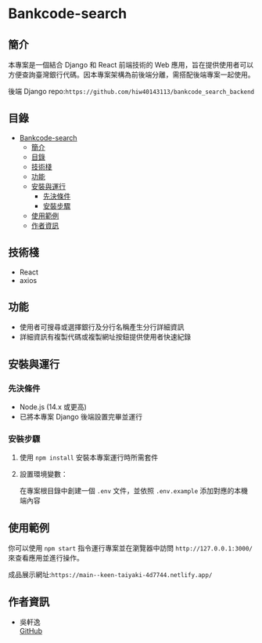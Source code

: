 # Bankcode-search

## 簡介

本專案是一個結合 Django 和 React 前端技術的 Web 應用，旨在提供使用者可以方便查詢臺灣銀行代碼。因本專案架構為前後端分離，需搭配後端專案一起使用。

後端 Django repo:`https://github.com/hiw40143113/bankcode_search_backend`

## 目錄

- [Bankcode-search](#Bankcode-search)
  - [簡介](#簡介)
  - [目錄](#目錄)
  - [技術棧](#技術棧)
  - [功能](#功能)
  - [安裝與運行](#安裝與運行)
    - [先決條件](#先決條件)
    - [安裝步驟](#安裝步驟)
  - [使用範例](#使用範例)
  - [作者資訊](#作者資訊)

## 技術棧

- React
- axios

## 功能

- 使用者可搜尋或選擇銀行及分行名稱產生分行詳細資訊
- 詳細資訊有複製代碼或複製網址按鈕提供使用者快速紀錄

## 安裝與運行

### 先決條件

- Node.js (14.x 或更高)
- 已將本專案 Django 後端設置完畢並運行

### 安裝步驟

1. 使用 `npm install` 安裝本專案運行時所需套件
2. 設置環境變數：

   在專案根目錄中創建一個 `.env` 文件，並依照 `.env.example` 添加對應的本機端內容

## 使用範例

你可以使用 `npm start` 指令運行專案並在瀏覽器中訪問 `http://127.0.0.1:3000/` 來查看應用並進行操作。

成品展示網址:`https://main--keen-taiyaki-4d7744.netlify.app/`

## 作者資訊

- 吳軒逸  
  [GitHub](https://github.com/hiw40143113)
